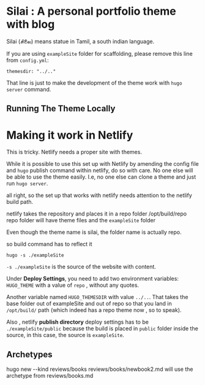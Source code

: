# Silai : A personal portfolio theme with blog

Silai (சிலை) means statue in Tamil, a south indian language.

If you are using `exampleSite` folder for scaffolding, please remove this line from `config.yml`:

```
themesdir: "../.."
```

That line is just to make the development of the theme work with `hugo server` command.

## Running The Theme Locally

# Making it work in Netlify
This is tricky. Netlify needs a proper site with themes.

While it is possible to use this  set up with Netlify by amending the config file and `hugo` publish command within netlify, do so with care. No one else will be able to use the theme easily. I.e, no one else can clone a theme and just run `hugo server`.

all right, so the set up that works with netlify needs attention to the netlify build path.

netlify takes the repository and places it in a repo folder /opt/build/repo
repo folder will have theme files and the `exampleSite` folder

Even though the theme name is silai, the folder name is actually repo. 

so build command has to reflect it

```
hugo -s ./exampleSite 
```

`-s ./exampleSite` is the source of the website with content.

Under **Deploy Settings**, you need to add two environment variables:
`HUGO_THEME` with a value of `repo` , without any quotes.

Another variable named `HUGO_THEMESDIR` with value `../..`. That takes the base folder out of exampleSite and out of repo so that you land in `/opt/build/` path (which indeed has a repo theme now , so to speak).

Also , netlify **publish directory** deploy settings has to be `./exampleSite/public` because the build is placed in `public` folder inside the source, in this case, the source is `exampleSite`. 

## Archetypes
hugo new --kind reviews/books reviews/books/newbook2.md
will use the archetype from reviews/books.md